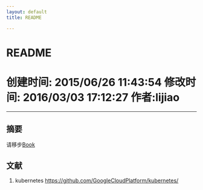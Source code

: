```yaml
---
layout: default
title: README

---
```


# README

创建时间: 2015/06/26 11:43:54  修改时间: 2016/03/03 17:12:27 作者:lijiao
=======

----

## 摘要

请移步[Book](./Book)

## 文献

1.  kubernetes https://github.com/GoogleCloudPlatform/kubernetes/
